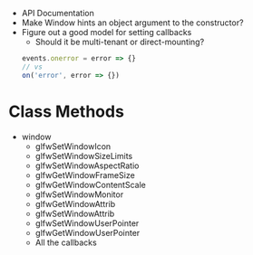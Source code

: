 - API Documentation
- Make Window hints an object argument to the constructor?
- Figure out a good model for setting callbacks
  - Should it be multi-tenant or direct-mounting?
  ```js
  events.onerror = error => {}
  // vs
  on('error', error => {})
  ```

# Class Methods

- window
  - glfwSetWindowIcon
  - glfwSetWindowSizeLimits 
  - glfwSetWindowAspectRatio
  - glfwGetWindowFrameSize
  - glfwGetWindowContentScale
  - glfwSetWindowMonitor 
  - glfwGetWindowAttrib
  - glfwSetWindowAttrib
  - glfwSetWindowUserPointer 
  - glfwGetWindowUserPointer 
  - All the callbacks
